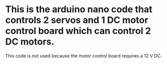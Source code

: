 # This is the arduino nano code that controls 2 servos and 1 DC motor control board which can control 2 DC motors.

This code is not used because the motor control board requires a 12 V DC. 